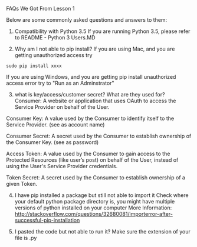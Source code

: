 FAQs We Got From Lesson 1

Below are some commonly asked questions and answers to them:

1. Compatibility with Python 3.5
If you are running Python 3.5, please refer to README - Python 3 Users.MD

2. Why am I not able to pip install?
If you are using Mac, and you are getting unauthorized access try
```
sudo pip install xxxx
```

If you are using Windows, and you are getting pip install unauthorized access error try to "Run as an Adminstrator"

3. what is key/access/customer secret? What are they used for?
Consumer: A website or application that uses OAuth to access the Service Provider on behalf of the User.

Consumer Key: A value used by the Consumer to identify itself to the Service Provider. (see as account name) 

Consumer Secret: A secret used by the Consumer to establish ownership of the Consumer Key. (see as password) 

Access Token: A value used by the Consumer to gain access to the Protected Resources (like user’s post) on behalf of the User, instead of using the User's Service Provider credentials. 

Token Secret: A secret used by the Consumer to establish ownership of a given Token. 

4. I have pip installed a package but still not able to import it
Check where your default python package directory is, you might have multiple versions of python installed on your computer
More Information: http://stackoverflow.com/questions/32680081/importerror-after-successful-pip-installation

5. I pasted the code but not able to run it?
Make sure the extension of your file is .py



